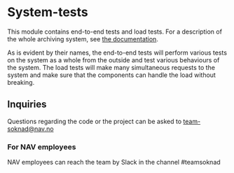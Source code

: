 # System-tests
This module contains end-to-end tests and load tests. For a description of the whole archiving system, see [the documentation](https://github.com/navikt/archiving-infrastructure/wiki).

As is evident by their names, the end-to-end tests will perform various tests on the system as a whole from the outside and test various behaviours of the system. The load tests will make many simultaneous requests to the system and make sure that the components can handle the load without breaking.


## Inquiries
Questions regarding the code or the project can be asked to [team-soknad@nav.no](mailto:team-soknad@nav.no)

### For NAV employees
NAV employees can reach the team by Slack in the channel #teamsoknad
